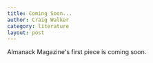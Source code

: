 ```yaml
---
title: Coming Soon...
author: Craig Walker
category: literature
layout: post
---
```


Almanack Magazine's first piece is coming soon.
